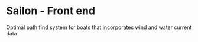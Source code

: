 # Sailon - Front end
Optimal path find system for boats that incorporates wind and water current data

